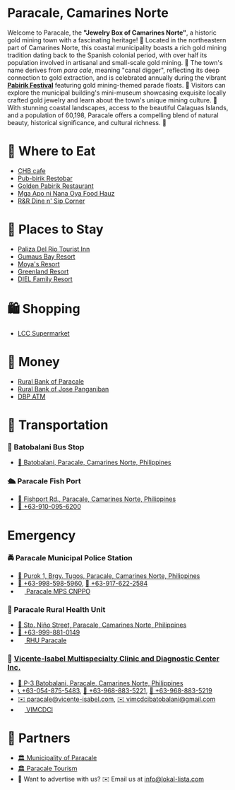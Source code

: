 # Paracale, Camarines Norte

Welcome to Paracale, the **"Jewelry Box of Camarines Norte"**, a historic gold mining town with a fascinating heritage! 🏅 Located in the northeastern part of Camarines Norte, this coastal municipality boasts a rich gold mining tradition dating back to the Spanish colonial period, with over half its population involved in artisanal and small-scale gold mining. 🌊 The town's name derives from _para cale_, meaning "canal digger", reflecting its deep connection to gold extraction, and is celebrated annually during the vibrant [**Pabirik Festival**](https://lokal-guide.github.io/lokal-guide/pista/pabirik-festival.html) featuring gold mining-themed parade floats. 🎉 Visitors can explore the municipal building's mini-museum showcasing exquisite locally crafted gold jewelry and learn about the town's unique mining culture. 🏺 With stunning coastal landscapes, access to the beautiful Calaguas Islands, and a population of 60,198, Paracale offers a compelling blend of natural beauty, historical significance, and cultural richness. 🌴

# 🍔 Where to Eat

- [CHB cafe](https://www.lokal-lista.com/#/)
- [Pub-birik Restobar](https://www.lokal-lista.com/#/)
- [Golden Pabirik Restaurant](https://www.lokal-lista.com/#/)
- [Mga Apo ni Nana Oya Food Hauz](https://www.lokal-lista.com/#/)
- [R&R Dine n' Sip Corner](https://www.lokal-lista.com/#/)

# 🛌 Places to Stay

- [Paliza Del Rio Tourist Inn](https://www.lokal-lista.com/#/)
- [Gumaus Bay Resort](https://www.lokal-lista.com/#/)
- [Moya's Resort](https://www.lokal-lista.com/#/)
- [Greenland Resort](https://www.lokal-lista.com/#/)
- [DIEL Family Resort](https://www.lokal-lista.com/#/)

# 🛍️ Shopping

- [LCC Supermarket](https://www.lokal-lista.com/#/)

# 🏧 Money

- [Rural Bank of Paracale](https://www.lokal-lista.com/#/)
- [Rural Bank of Jose Panganiban](https://www.lokal-lista.com/#/)
- [DBP ATM](https://www.lokal-lista.com/#/)

# 🚗 Transportation

### 🚌 Batobalani Bus Stop

- [📍 Batobalani, Paracale, Camarines Norte, Philippines](https://maps.app.goo.gl/SHcmCecNBvmcLUSr7)

### 🛳️ Paracale Fish Port

- [📍 Fishport Rd., Paracale, Camarines Norte, Philippines](https://maps.app.goo.gl/vCdUr4ZfFwxfmE4H9)
- [💬 +63-910-095-6200](sms:+639100956200)

# Emergency

### 🚔 Paracale Municipal Police Station

- [📍 Purok 1, Brgy. Tugos, Paracale, Camarines Norte, Philippines](https://maps.app.goo.gl/P4EMsZNaYqcnz8cC7)
- [💬 +63-998-598-5960](sms:+639985985960), [💬 +63-917-622-2584](sms:+639176222584)
- [<img src="https://s.magecdn.com/social/16w/tc-facebook.png" width="15" height="15" /> Paracale MPS CNPPO](https://www.facebook.com/paracalempscnppo)

### 🏥 Paracale Rural Health Unit

- [📍 Sto. Niño Street, Paracale, Camarines Norte, Philippines](https://maps.app.goo.gl/zo3baGpTngQ2sMDE7)
- [💬 +63-999-881-0149](sms:+639998810149)
- [<img src="https://s.magecdn.com/social/16w/tc-facebook.png" width="15" height="15" /> RHU Paracale](https://www.facebook.com/rhuparacale)

### 🏥 [Vicente-Isabel Multispecialty Clinic and Diagnostic Center Inc.](https://vicente-isabel.com/friendly-community-medical-facility-in-paracale/)

- [📍 P-3 Batobalani, Paracale, Camarines Norte, Philippines]()
- [📞 +63-054-875-5483](tel:+630548755483), [💬 +63-968-883-5221](sms:+639688835221), [💬 +63-968-883-5219](sms:+639688835219)
- [✉️ paracale@vicente-isabel.com](mailto:paracale@vicente-isabel.com), [✉️ vimcdcibatobalani@gmail.com](mailto:vimcdcibatobalani@gmail.com)
- [<img src="https://s.magecdn.com/social/16w/tc-facebook.png" width="15" height="15" /> VIMCDCI](https://www.facebook.com/VIMCDCI)

# 🔗 Partners

- [🏛️ Municipality of Paracale](http://paracale.gov.ph/)
- [🏛️ Paracale Tourism](https://www.facebook.com/paracale.tourism)
- 📰 Want to advertise with us? ✉️ Email us at [info@lokal-lista.com](mailto:info@lokal-lista.com)

